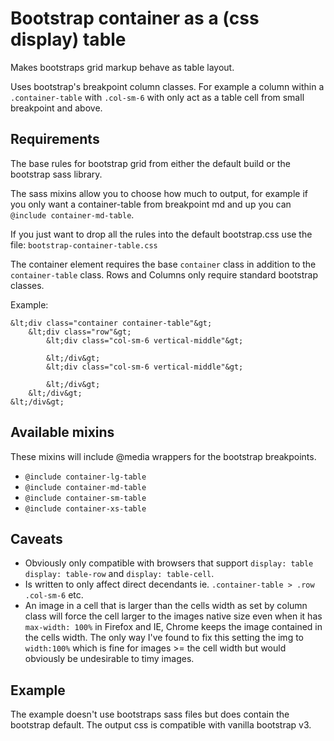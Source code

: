 # Bootstrap container as a (css display) table

Makes bootstraps grid markup behave as table layout.

Uses bootstrap's breakpoint column classes. For example a column within a `.container-table` with `.col-sm-6` with only act as a table cell from small breakpoint and above.

## Requirements

The base rules for bootstrap grid from either the default build or the bootstrap sass library.

The sass mixins allow you to choose how much to output, for example if you only want a container-table from breakpoint md and up you can `@include container-md-table`.

If you just want to drop all the rules into the default bootstrap.css use the file: `bootstrap-container-table.css`

The container element requires the base `container` class in addition to the `container-table` class. Rows and Columns only require standard bootstrap classes.

Example:

```
&lt;div class="container container-table"&gt;
    &lt;div class="row"&gt;
        &lt;div class="col-sm-6 vertical-middle"&gt;
            
        &lt;/div&gt;
        &lt;div class="col-sm-6 vertical-middle"&gt;
            
        &lt;/div&gt;
    &lt;/div&gt;    
&lt;/div&gt;
```

## Available mixins

These mixins will include @media wrappers for the bootstrap breakpoints.

* `@include container-lg-table`
* `@include container-md-table`
* `@include container-sm-table`
* `@include container-xs-table`

## Caveats

* Obviously only compatible with browsers that support `display: table` `display: table-row` and `display: table-cell`.
* Is written to only affect direct decendants ie. `.container-table > .row .col-sm-6` etc.
* An image in a cell that is larger than the cells width as set by column class will force the cell larger to the images native size even when it has `max-width: 100%` in Firefox and IE, Chrome keeps the image contained in the cells width. The only way I've found to fix this setting the img to `width:100%` which is fine for images >= the cell width but would obviously be undesirable to timy images.


## Example

The example doesn't use bootstraps sass files but does contain the bootstrap default. The output css is compatible with vanilla bootstrap v3.